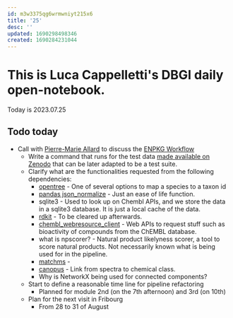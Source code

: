 ```yaml
---
id: m3w3375qg6wrmwniyt215x6
title: '25'
desc: ''
updated: 1690298498346
created: 1690284231044
---
```



# This is Luca Cappelletti's DBGI daily open-notebook.

Today is 2023.07.25

## Todo today

* Call with [Pierre-Marie Allard](https://www.unifr.ch/bio/en/services/metabolomics-and-proteomics-platform/people/335736/16398) to discuss the [ENPKG Workflow](https://github.com/enpkg/enpkg_workflow)
    * Write a command that runs for the test data [made available on Zenodo](https://zenodo.org/record/8152039) that can be later adapted to be a test suite.
    * Clarify what are the functionalities requested from the following dependencies:
        * [opentree](https://github.com/OpenTreeOfLife/python-opentree) - One of several options to map a species to a taxon id
        * [pandas json_normalize](https://pandas.pydata.org/docs/reference/api/pandas.json_normalize.html) - Just an ease of life function.
        * sqlite3 - Used to look up on Chembl APIs, and we store the data in a sqlite3 database. It is just a local cache of the data.
        * [rdkit](https://github.com/rdkit/rdkit) - To be cleared up afterwards.
        * [chembl_webresource_client](https://github.com/chembl/chembl_webresource_client) - Web APIs to request stuff such as bioactivity of compounds from the ChEMBL database.
        * what is npscorer? - Natural product likelyness scorer, a tool to score natural products. Not necessarily known what is being used for in the pipeline.
        * [matchms](https://github.com/matchms/matchms) - 
        * [canopus](https://github.com/boecker-lab/sirius) - Link from spectra to chemical class.
        * Why is NetworkX being used for connected components?
    * Start to define a reasonable time line for pipeline refactoring
        * Planned for module 2nd (on the 7th afternoon) and 3rd (on 10th)
    * Plan for the next visit in Fribourg
        * From 28 to 31 of August
